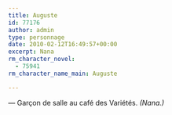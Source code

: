 ```yaml
---
title: Auguste
id: 77176
author: admin
type: personnage
date: 2010-02-12T16:49:57+00:00
excerpt: Nana
rm_character_novel:
  - 75941
rm_character_name_main: Auguste

---
```

— Garçon de salle au café des Variétés. _(Nana.)_